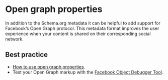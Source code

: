 # Open graph properties

In addition to the Schema.org metadata it can be helpful to add support for Facebook’s Open Graph protocol. This metadata format improves the user experience when your content is shared on their corresponding social network.

## Best practice
* [How to use open graph properties](http://ogp.me/).
* Test your Open Graph markup with the [Facebook Object Debugger Tool](https://developers.facebook.com/tools/debug/).
